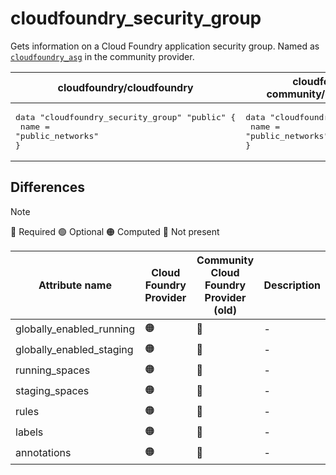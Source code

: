 # cloudfoundry_security_group

Gets information on a Cloud Foundry application security group. Named as [`cloudfoundry_asg`](https://github.com/cloudfoundry-community/terraform-provider-cloudfoundry/blob/main/docs/data-sources/asg.md) in the community provider.

| cloudfoundry/cloudfoundry | cloudfoundry-community/cloudfoundry |
| -- | -- |
| <pre>data "cloudfoundry_security_group" "public" {</br>  name = "public_networks"</br>}</br></pre>|<pre>data "cloudfoundry_asg" "public" {</br>    name = "public_networks"</br>}</br></pre> |  

## Differences

> [!NOTE]  
> 🔵 Required  🟢 Optional 🟠 Computed  🔴 Not present

| Attribute name | Cloud Foundry Provider|  Community Cloud Foundry Provider (old) | Description |
| --- | --- | --- | --- |
| globally_enabled_running | 🟠| 🔴 | - |
| globally_enabled_staging | 🟠| 🔴 | - |
| running_spaces | 🟠 | 🔴 | - |
| staging_spaces | 🟠 | 🔴 | - |
| rules | 🟠 | 🔴 | - |
| labels | 🟠 | 🔴 | - |
| annotations | 🟠 | 🔴 | - |
